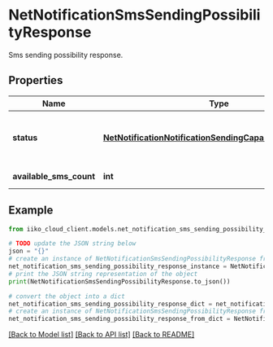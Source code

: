 # NetNotificationSmsSendingPossibilityResponse

Sms sending possibility response.

## Properties

Name | Type | Description | Notes
------------ | ------------- | ------------- | -------------
**status** | [**NetNotificationNotificationSendingCapabilityCheckStatus**](NetNotificationNotificationSendingCapabilityCheckStatus.md) | Notification sending capability check status. | [optional] 
**available_sms_count** | **int** | Available sms count. | [optional] 

## Example

```python
from iiko_cloud_client.models.net_notification_sms_sending_possibility_response import NetNotificationSmsSendingPossibilityResponse

# TODO update the JSON string below
json = "{}"
# create an instance of NetNotificationSmsSendingPossibilityResponse from a JSON string
net_notification_sms_sending_possibility_response_instance = NetNotificationSmsSendingPossibilityResponse.from_json(json)
# print the JSON string representation of the object
print(NetNotificationSmsSendingPossibilityResponse.to_json())

# convert the object into a dict
net_notification_sms_sending_possibility_response_dict = net_notification_sms_sending_possibility_response_instance.to_dict()
# create an instance of NetNotificationSmsSendingPossibilityResponse from a dict
net_notification_sms_sending_possibility_response_from_dict = NetNotificationSmsSendingPossibilityResponse.from_dict(net_notification_sms_sending_possibility_response_dict)
```
[[Back to Model list]](../README.md#documentation-for-models) [[Back to API list]](../README.md#documentation-for-api-endpoints) [[Back to README]](../README.md)


